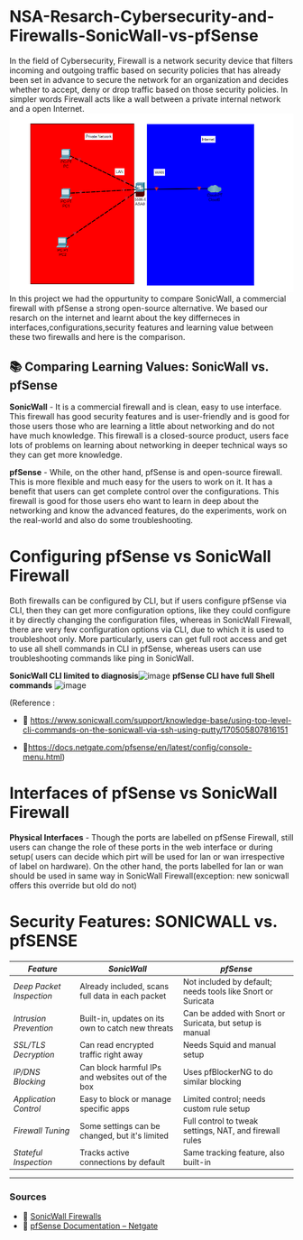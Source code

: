 # NSA-Resarch-Cybersecurity-and-Firewalls-SonicWall-vs-pfSense
In the field of Cybersecurity, Firewall is a network security device that filters incoming and outgoing traffic based on security policies that has already been set in advance to secure the network for an organization and decides whether to accept, deny or drop traffic based on those security policies. In simpler words Firewall acts like a wall between a private internal network and a open Internet.
![Firewall](./Firewall.png)
In this project we had the oppurtunity to compare SonicWall, a commercial firewall with pfSense a strong open-source alternative. We based our resarch on the internet and learnt about the key differneces in interfaces,configurations,security features and learning value between these two firewalls and here is the comparison.
## 📚 Comparing Learning Values: SonicWall vs. pfSense

**SonicWall** - It is a commercial firewall and is clean, easy to use interface. This firewall has good security features and is user-friendly and is good for those users those who are learning a little about networking and do not have much knowledge. This firewall is a closed-source product, users face lots of problems on learning about networking in deeper technical ways so they can get more knowledge.

**pfSense** - While, on the other hand, pfSense is and open-source firewall. This is more flexible and much easy for the users to work on it. It has a benefit that users can get complete control over the configurations. This firewall is good for those users eho want to learn in deep about the networking and know the advanced features, do the experiments, work on the real-world and also do some troubleshooting.

# Configuring pfSense vs SonicWall Firewall
Both firewalls can be configured by CLI, but if users configure pfSense via CLI, then they can get more configuration options, like they could configure it by directly changing the configuration files, whereas in SonicWall Firewall, there are very few configuration options via CLI, due to which it is used to troubleshoot only. More particularly, users can get full root access and get to use all shell commands in CLI in pfSense, whereas users can use troubleshooting commands like ping in SonicWall.

**SonicWall CLI limited to diagnosis**![image](https://github.com/user-attachments/assets/cb82357e-4283-4504-a854-19f6d7c21e25)
**pfSense CLI have full Shell commands** ![image](https://github.com/user-attachments/assets/137b8959-d841-4dcb-9687-99d61ffe3b53)

(Reference :
  - 🔗 https://www.sonicwall.com/support/knowledge-base/using-top-level-cli-commands-on-the-sonicwall-via-ssh-using-putty/170505807816151
  
  - 🔗https://docs.netgate.com/pfsense/en/latest/config/console-menu.html)


# Interfaces of pfSense vs SonicWall Firewall
**Physical Interfaces** - Though the ports are labelled on pfSense Firewall, still users can change the role of these ports in the web interface or during setup( users can decide which pirt will be used for lan or wan irrespective of label on hardware). On the other hand, the ports labelled for lan or wan should be used in same way in SonicWall Firewall(exception: new sonicwall offers this override but old do not)

#  Security Features: SONICWALL vs. pfSENSE

| *Feature*              | *SonicWall*                                                    | *pfSense*                                               |
|--------------------------|------------------------------------------------------------------|-----------------------------------------------------------|
| *Deep Packet Inspection* | Already included, scans full data in each packet                 | Not included by default; needs tools like Snort or Suricata |
| *Intrusion Prevention* | Built-in, updates on its own to catch new threats               | Can be added with Snort or Suricata, but setup is manual  |
| *SSL/TLS Decryption*   | Can read encrypted traffic right away                            | Needs Squid and manual setup                              |
| *IP/DNS Blocking*      | Can block harmful IPs and websites out of the box               | Uses pfBlockerNG to do similar blocking                   |
| *Application Control*  | Easy to block or manage specific apps                           | Limited control; needs custom rule setup                  |
| *Firewall Tuning*      | Some settings can be changed, but it's limited                  | Full control to tweak settings, NAT, and firewall rules   |
| *Stateful Inspection*  | Tracks active connections by default                            | Same tracking feature, also built-in                      |

---

###  Sources

- 🔗 [SonicWall Firewalls](https://www.sonicwall.com/products/firewalls/)
- 🔗 [pfSense Documentation – Netgate](https://docs.netgate.com/pfsense/en/latest/)
